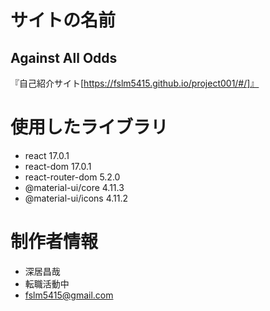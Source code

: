 # サイトの名前

## Against All Odds

『自己紹介サイト[https://fslm5415.github.io/project001/#/]』

# 使用したライブラリ

* react 17.0.1
* react-dom 17.0.1
* react-router-dom 5.2.0
* @material-ui/core 4.11.3
* @material-ui/icons 4.11.2

# 制作者情報

* 深居昌哉
* 転職活動中
* fslm5415@gmail.com